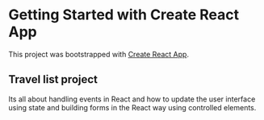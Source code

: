 # Getting Started with Create React App

This project was bootstrapped with [Create React App](https://github.com/facebook/create-react-app).

## Travel list project

Its all about handling events in React and how to update the user interface using state and building forms in the React way using controlled elements.

